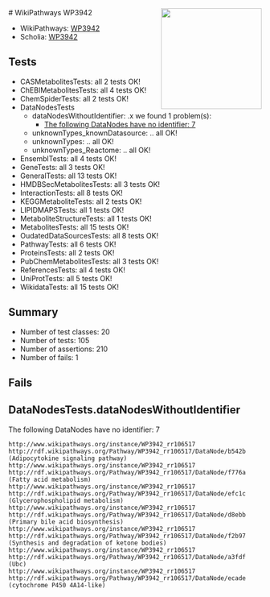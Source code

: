 <img style="float: right; width: 200px" src="https://upload.wikimedia.org/wikipedia/commons/thumb/8/83/Wplogo_with_text_500.png/640px-Wplogo_with_text_500.png" />
# WikiPathways WP3942

* WikiPathways: [WP3942](https://new.wikipathways.org/pathways/WP3942)
* Scholia: [WP3942](https://scholia.toolforge.org/wikipathways/WP3942)
## Tests
* CASMetabolitesTests: all 2 tests OK!
* ChEBIMetabolitesTests: all 4 tests OK!
* ChemSpiderTests: all 2 tests OK!
* DataNodesTests
    * dataNodesWithoutIdentifier: .x we found 1 problem(s):
        * [The following DataNodes have no identifier: 7](#d2d32fa6)
    * unknownTypes_knownDatasource: .. all OK!
    * unknownTypes: .. all OK!
    * unknownTypes_Reactome: .. all OK!
* EnsemblTests: all 4 tests OK!
* GeneTests: all 3 tests OK!
* GeneralTests: all 13 tests OK!
* HMDBSecMetabolitesTests: all 3 tests OK!
* InteractionTests: all 8 tests OK!
* KEGGMetaboliteTests: all 2 tests OK!
* LIPIDMAPSTests: all 1 tests OK!
* MetaboliteStructureTests: all 1 tests OK!
* MetabolitesTests: all 15 tests OK!
* OudatedDataSourcesTests: all 8 tests OK!
* PathwayTests: all 6 tests OK!
* ProteinsTests: all 2 tests OK!
* PubChemMetabolitesTests: all 3 tests OK!
* ReferencesTests: all 4 tests OK!
* UniProtTests: all 5 tests OK!
* WikidataTests: all 15 tests OK!


## Summary

* Number of test classes: 20
* Number of tests: 105
* Number of assertions: 210
* Number of fails: 1

## Fails

<a name="d2d32fa6" />

## DataNodesTests.dataNodesWithoutIdentifier

The following DataNodes have no identifier: 7
```
http://www.wikipathways.org/instance/WP3942_rr106517 http://rdf.wikipathways.org/Pathway/WP3942_rr106517/DataNode/b542b (Adipocytokine signaling pathway)
http://www.wikipathways.org/instance/WP3942_rr106517 http://rdf.wikipathways.org/Pathway/WP3942_rr106517/DataNode/f776a (Fatty acid metabolism)
http://www.wikipathways.org/instance/WP3942_rr106517 http://rdf.wikipathways.org/Pathway/WP3942_rr106517/DataNode/efc1c (Glycerophospholipid metabolism)
http://www.wikipathways.org/instance/WP3942_rr106517 http://rdf.wikipathways.org/Pathway/WP3942_rr106517/DataNode/d8ebb (Primary bile acid biosynthesis)
http://www.wikipathways.org/instance/WP3942_rr106517 http://rdf.wikipathways.org/Pathway/WP3942_rr106517/DataNode/f2b97 (Synthesis and degradation of ketone bodies)
http://www.wikipathways.org/instance/WP3942_rr106517 http://rdf.wikipathways.org/Pathway/WP3942_rr106517/DataNode/a3fdf (Ubc)
http://www.wikipathways.org/instance/WP3942_rr106517 http://rdf.wikipathways.org/Pathway/WP3942_rr106517/DataNode/ecade (cytochrome P450 4A14-like)
```

